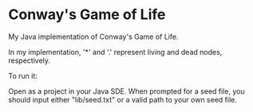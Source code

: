# Conway's Game of Life

My Java implementation of Conway's Game of Life.

In my implementation, '*' and '.' represent living and dead nodes, respectively.


To run it:

Open as a project in your Java SDE. When prompted for a seed file, you should input either "lib/seed.txt" or a valid path to your own seed file.


